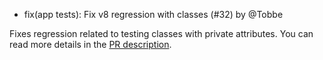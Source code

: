 - fix(app tests): Fix v8 regression with classes (#32) by @Tobbe

Fixes regression related to testing classes with private attributes.
You can read more details in the [PR description](https://github.com/cedarjs/cedar/pull/32).
